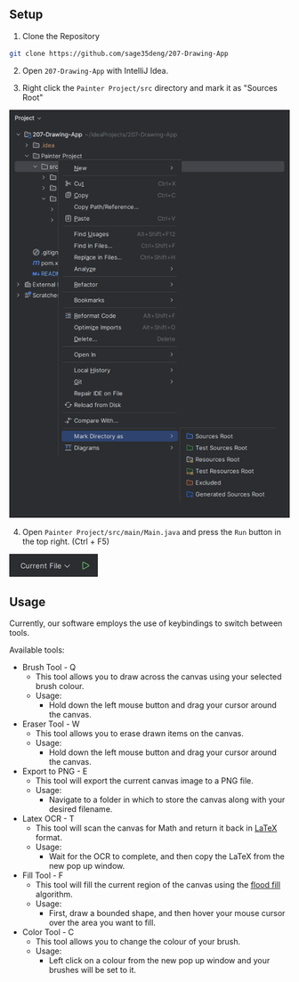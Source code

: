 
## Setup

1. Clone the Repository

```bash
git clone https://github.com/sage35deng/207-Drawing-App
```

2. Open `207-Drawing-App` with IntelliJ Idea.

3. Right click the `Painter Project/src` directory and mark it as "Sources Root"

![img.png](screenshots/img.png)

4. Open `Painter Project/src/main/Main.java` and press the `Run` button in the top right. (Ctrl + F5)

![img_1.png](screenshots/img_1.png)

## Usage 

Currently, our software employs the use of keybindings to switch between tools.

Available tools:
- Brush Tool - Q
  - This tool allows you to draw across the canvas using your selected brush colour.
  - Usage:
    - Hold down the left mouse button and drag your cursor around the canvas.
- Eraser Tool - W
  - This tool allows you to erase drawn items on the canvas.
  - Usage:
    - Hold down the left mouse button and drag your cursor around the canvas.
- Export to PNG - E
  - This tool will export the current canvas image to a PNG file.
  - Usage:
    - Navigate to a folder in which to store the canvas along with your desired filename. 
- Latex OCR - T
  - This tool will scan the canvas for Math and return it back in [LaTeX](https://en.wikipedia.org/wiki/LaTeX) format.
  - Usage:
    - Wait for the OCR to complete, and then copy the LaTeX from the new pop up window.
- Fill Tool - F
  - This tool will fill the current region of the canvas using the [flood fill](https://en.wikipedia.org/wiki/Flood_fill) algorithm.
  - Usage:
    - First, draw a bounded shape, and then hover your mouse cursor over the area you want to fill. 
- Color Tool - C
  - This tool allows you to change the colour of your brush.
  - Usage:
    - Left click on a colour from the new pop up window and your brushes will be set to it.

